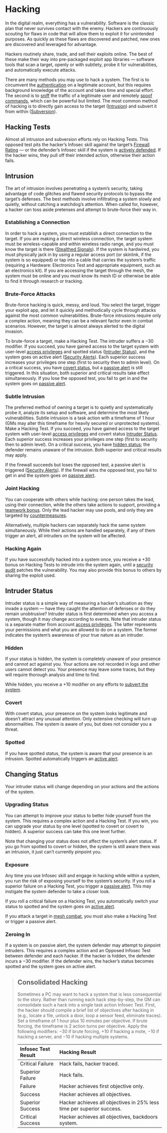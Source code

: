 # Hacking

In the digital realm, everything has a vulnerability. Software is the classic plan that never survives contact with the enemy. Hackers are continuously scouting for flaws in code that will allow them to exploit it for unintended purposes. As quickly as these flaws are discovered and patched, new ones are discovered and leveraged for advantage.

Hackers routinely share, trade, and sell their exploits online. The best of these make their way into pre-packaged exploit app libraries — software tools that scan a target, openly or with subtlety, probe it for vulnerabilities, and automatically execute attacks.

There are many methods you may use to hack a system. The first is to circumvent the [authentication](05-authentication-and-encryption.md) on a legitimate account, but this requires background knowledge of the account and takes time and special effort. The second is to [sniff](04-devices-apps-and-links.md#sniffing) the traffic of a legitimate user and remotely [spoof commands](05-authentication-and-encryption.md#spoofing), which can be powerful but limited. The most common method of hacking is to directly gain access to the target ([Intrusion](#intrusion)) and subvert it from within ([Subversion](13-system-subversion.md)).

## Hacking Tests

Almost all intrusion and subversion efforts rely on Hacking Tests. This opposed test pits the hacker’s Infosec skill against the target’s [Firewall Rating](12-countermeasures.md#firewall-ratings) — or the defender’s Infosec skill if the system is [actively defended](12-countermeasures.md#active-defense). If the hacker wins, they pull off their intended action, otherwise their action fails.

## Intrusion

The art of intrusion involves penetrating a system’s security, taking advantage of code glitches and flawed security protocols to bypass the target’s defenses. The best methods involve infiltrating a system slowly and quietly, without catching a watchdog’s attention. When called for, however, a hacker can toss aside pretenses and attempt to brute-force their way in.

### Establishing a Connection

In order to hack a system, you must establish a direct connection to the target. If you are making a direct wireless connection, the target system must be wireless-capable and within wireless radio range, and you must know the target is there ([Stealthed Signals](04-devices-apps-and-links.md#stealthed-signals)). If the system is hardwired, you must physically jack in by using a regular access port (or skinlink, if the system is so equipped) or tap into a cable that carries the system’s traffic (requiring a Hardware: Electronics Test and appropriate equipment, such as an electronics kit). If you are accessing the target through the mesh, the system must be online and you must know its mesh ID or otherwise be able to find it through research or tracking.

### Brute-Force Attacks

Brute-force hacking is quick, messy, and loud. You select the target, trigger your exploit app, and let it quickly and methodically cycle through attacks against the most common vulnerabilities. Brute-force intrusions require only a complex action, meaning they can be a relevant factor even in combat scenarios. However, the target is almost always alerted to the digital invasion.

To brute-force a target, make a Hacking Test. The intruder suffers a −30 modifier. If you succeed, you have gained access to the target system with user-level [access privileges](05-authentication-and-encryption.md#accounts--access-privileges) and spotted status ([Intruder Status](#intruder-status)), and the system goes on active alert ([Security Alerts](12-countermeasures.md#security-alerts)). Each superior success increases your privileges one step (first to security then to admin level). On a critical success, you have [covert status](#covert), but a [passive alert](12-countermeasures.md#passive-alert) is still triggered. In this situation, both superior and critical results take effect simultaneously. If you lose the opposed test, you fail to get in and the system goes on [passive alert](12-countermeasures.md#passive-alert).

### Subtle Intrusion

The preferred method of owning a target is to quietly and systematically probe it, analyze its setup and software, and determine the most likely vulnerabilities. Subtle intrusion is a task action with a timeframe of 1 hour (GMs may alter this timeframe for heavily secured or unprotected systems). Make a Hacking Test. If you succeed, you have gained access to the target system with user-level [access privileges](05-authentication-and-encryption.md#accounts--access-privileges) and covert status [Intruder Status](#intruder-status). Each superior success increases your privileges one step (first to security then to admin level). On a critical success, you have [hidden status](#hidden); the defender remains unaware of the intrusion. Both superior and critical results may apply.

If the firewall succeeds but loses the opposed test, a passive alert is triggered ([Security Alerts](12-countermeasures.md#security-alerts)). If the firewall wins the opposed test, you fail to get in and the system goes on [passive alert](12-countermeasures.md#passive-alert).

### Joint Hacking

You can cooperate with others while hacking: one person takes the lead, using their connection, while the others take actions to support, providing a [teamwork bonus](../03/01-how-to-play.md#teamwork). Only the lead hacker may use pools, and only they are targeted by [countermeasures](12-countermeasures.md).

Alternatively, multiple hackers can separately hack the same system simultaneously. While their actions are handled separately, if any of them trigger an alert, all intruders on the system will be affected.

### Hacking Again

If you have successfully hacked into a system once, you receive a +30 bonus on Hacking Tests to intrude into the system again, until a [security audit](12-countermeasures.md#security-audits) patches the vulnerability. You may also provide this bonus to others by sharing the exploit used.

## Intruder Status

Intruder status is a simple way of measuring a hacker’s situation as they invade a system — have they caught the attention of defenses or do they remain unobtrusive? Intruder status is first determined when you access a system, though it may change according to events. Note that intruder status is a separate matter from account [access privileges](05-authentication-and-encryption.md#accounts--access-privileges). The latter represents your permissions and what you are allowed to do on a system. The former indicates the system’s awareness of your true nature as an intruder.

### Hidden

If your status is hidden, the system is completely unaware of your presence and cannot act against you. Your actions are not recorded in logs and other users cannot detect you. Your presence may leave some traces, but they will require thorough analysis and time to find.

While hidden, you receive a +10 modifier on any efforts to [subvert the system](13-system-subversion.md).

### Covert

With covert status, your presence on the system looks legitimate and doesn’t attract any unusual attention. Only extensive checking will turn up abnormalities. The system is aware of you, but does not consider you a threat.

### Spotted

If you have spotted status, the system is aware that your presence is an intrusion. Spotted automatically triggers an [active alert](12-countermeasures.md#active-alert).

## Changing Status

Your intruder status will change depending on your actions and the actions of the system.

### Upgrading Status

You can attempt to improve your status to better hide yourself from the system. This requires a complex action and a Hacking Test. If you win, you can upgrade your status by one level (spotted to covert or covert to hidden). A superior success can take this one level further.

Note that changing your status does not affect the system’s alert status. If you go from spotted to covert or hidden, the system is still aware there was an intrusion, it just can’t currently pinpoint you.

### Exposure

Any time you use Infosec skill and engage in hacking while within a system, you run the risk of exposing yourself to the system’s security. If you roll a superior failure on a Hacking Test, you trigger a [passive alert](12-countermeasures.md#passive-alert). This may instigate the system defender to take a closer look.

If you roll a critical failure on a Hacking Test, you automatically switch your status to spotted and the system goes on [active alert](12-countermeasures.md#active-alert).

If you attack a target in [mesh combat](14-mesh-combat.md), you must also make a Hacking Test or trigger a passive alert.

### Zeroing In

If a system is on passive alert, the system defender may attempt to pinpoint intruders. This requires a complex action and an Opposed Infosec Test between defender and each hacker. If the hacker is hidden, the defender incurs a −30 modifier. If the defender wins, the hacker’s status becomes spotted and the system goes on active alert.

<blockquote>

## Consolidated Hacking

Sometimes a PC may want to hack a system that is less consequential to the story. Rather than running each hack step-by-step, the GM can consolidate such a hack into a single task action Infosec Test. First, the hacker should compile a brief list of objectives after hacking in (e.g., locate a file, unlock a door, loop a sensor feed, eliminate traces). Set a timeframe of 1 hour plus 10 minutes per objective. If brute forcing, the timeframe is 2 action turns per objective. Apply the following modifiers: −30 if brute forcing, +10 if hacking a mote, −10 if hacking a server, and −10 if hacking multiple systems.

| Infosec Test Result | Hacking Result                                                        |
| :------------------ | :-------------------------------------------------------------------- |
| Critical Failure    | Hack fails, hacker traced.                                            |
| Superior Failure    | Hack fails.                                                           |
| Failure             | Hacker achieves first objective only.                                 |
| Success             | Hacker achieves all objectives.                                       |
| Superior Success    | Hacker achieves all objectives in 25% less time per superior success. |
| Critical Success    | Hacker achieves all objectives, backdoors system.                     |

</blockquote>

